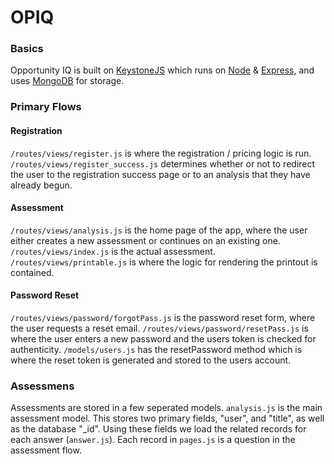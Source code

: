 # OPIQ
### Basics
Opportunity IQ is built on [KeystoneJS](http://www.keystonejs.com) which runs on [Node](https://nodejs.org/) &amp; [Express](http://expressjs.com/), and uses [MongoDB](http://www.mongodb.org/) for storage.
### Primary Flows
#### Registration
``` /routes/views/register.js ``` is where the registration / pricing logic is run.  
``` /routes/views/register_success.js ``` determines whether or not to redirect the user to the registration success page or to an analysis that they have already begun.  
#### Assessment
``` /routes/views/analysis.js ``` is the home page of the app, where the user either creates a new assessment or continues on an existing one.  
``` /routes/views/index.js ``` is the actual assessment.  
``` /routes/views/printable.js ``` is where the logic for rendering the printout is contained.
#### Password Reset
``` /routes/views/password/forgotPass.js ``` is the password reset form, where the user requests a reset email.
``` /routes/views/password/resetPass.js ``` is where the user enters a new password and the users token is checked for authenticity.
``` /models/users.js ``` has the resetPassword method which is where the reset token is generated and stored to the users account.
### Assessmens
Assessments are stored in a few seperated models. ```analysis.js``` is the main assessment model. This stores two primary fields, "user", and "title", as well as the database "_id". Using these fields we load the related records for each answer (```answer.js```). Each record in ```pages.js``` is a question in the assessment flow.